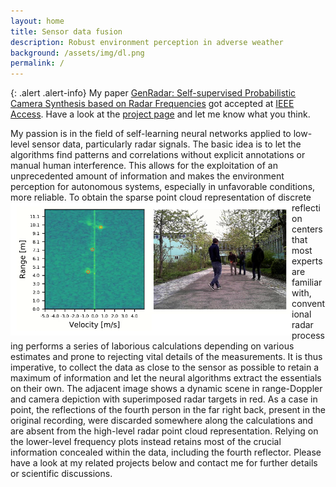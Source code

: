 ```yaml
---
layout: home
title: Sensor data fusion
description: Robust environment perception in adverse weather
background: /assets/img/dl.png
permalink: /
---
```


{: .alert .alert-info}
My paper [GenRadar: Self-supervised Probabilistic Camera Synthesis based on
Radar
Frequencies](https://ieeexplore.ieee.org/document/9570339/keywords#keywords) got
accepted at [IEEE Access](https://ieeeaccess.ieee.org/). Have a look at the
[project page](https://cditzel.github.io/GenRadar/) and let me know what you think.

My passion is in the field of self-learning neural networks applied to low-level
sensor data, particularly radar signals. The basic idea is to let the algorithms
find patterns and correlations without explicit annotations or manual human
interference. This allows for the exploitation of an unprecedented amount of
information and makes the environment perception for autonomous systems,
especially in unfavorable conditions, more reliable.  <img
src="/assets/img/rd_cam_points.png" align="left" width="450px"/> To obtain the
sparse point cloud representation of discrete reflection centers that most
experts are familiar with, conventional radar processing performs a series of
laborious calculations depending on various estimates and prone to rejecting
vital details of the measurements. It is thus imperative, to collect the data as
close to the sensor as possible to retain a maximum of information and let the
neural algorithms extract the essentials on their own. The adjacent image shows
a dynamic scene in range-Doppler and camera depiction with superimposed radar
targets in red. As a case in point, the reflections of the fourth person in the
far right back, present in the original recording, were discarded somewhere
along the calculations and are absent from the high-level radar point cloud
representation. Relying on the lower-level frequency plots instead retains most
of the crucial information concealed within the data, including the fourth
reflector. Please have a look at my related projects below and contact me for
further details or scientific discussions.<br clear="left"/>
